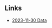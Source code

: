 ## Links

- [2023-11-30 Data](https://drive.google.com/file/d/1Awp5LIBG_iiNpZeKpUd1K5tiUeAK92qR/view?usp=sharing)
